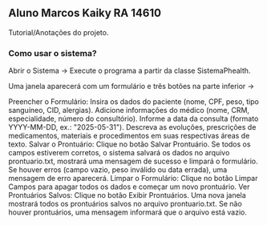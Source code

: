 ## Aluno Marcos Kaiky RA 14610

 Tutorial/Anotações do projeto.

### Como usar o sistema?

Abrir o Sistema ->
Execute o programa a partir da classe SistemaPhealth.

Uma janela aparecerá com um formulário e três botões na parte inferior ->

Preencher o Formulário:
Insira os dados do paciente (nome, CPF, peso, tipo sanguíneo, CID, alergias).
Adicione informações do médico (nome, CRM, especialidade, número do consultório).
Informe a data da consulta (formato YYYY-MM-DD, ex.: "2025-05-31").
Descreva as evoluções, prescrições de medicamentos, materiais e procedimentos em suas respectivas áreas de texto.
Salvar o Prontuário:
Clique no botão Salvar Prontuário.
Se todos os campos estiverem corretos, o sistema salvará os dados no arquivo prontuario.txt, mostrará uma mensagem de sucesso e limpará o formulário.
Se houver erros (campo vazio, peso inválido ou data errada), uma mensagem de erro aparecerá.
Limpar o Formulário:
Clique no botão Limpar Campos para apagar todos os dados e começar um novo prontuário.
Ver Prontuários Salvos:
Clique no botão Exibir Prontuários.
Uma nova janela mostrará todos os prontuários salvos no arquivo prontuario.txt.
Se não houver prontuários, uma mensagem informará que o arquivo está vazio.
